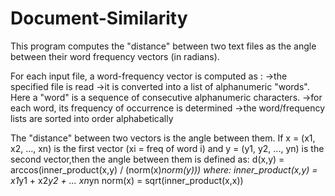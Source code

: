 # Document-Similarity
This program computes the "distance" between two text files as the angle between their word frequency vectors (in radians).

For each input file, a word-frequency vector is computed as :
->the specified file is read 
->it is converted into a list of alphanumeric "words". Here a "word" is a sequence of consecutive alphanumeric characters.
->for each word, its frequency of occurrence is determined
->the word/frequency lists are sorted into order alphabetically

The "distance" between two vectors is the angle between them. If x = (x1, x2, ..., xn) is the first vector (xi = freq of word i) and y = (y1, y2, ..., yn) is the second vector,then the angle between them is defined as: d(x,y) = arccos(inner_product(x,y) / (norm(x)*norm(y))) where:
inner_product(x,y) = x1*y1 + x2*y2 + ... xn*yn
norm(x) = sqrt(inner_product(x,x))

